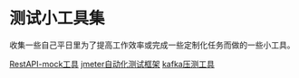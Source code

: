 # 测试小工具集

收集一些自己平日里为了提高工作效率或完成一些定制化任务而做的一些小工具。


[RestAPI-mock工具](https://github.com/312526353/mockrestapiserver.git)
[jmeter自动化测试框架](https://github.com/312526353/autoTestTools-Jmeter.git)
[kafka压测工具](https://github.com/312526353/kafkatools.git)
